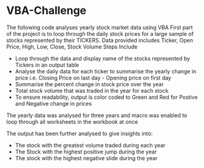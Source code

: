 # VBA-Challenge
The following code analyses yearly stock market data using VBA 
First part of the project is to loop through the daily stock prices for a large sample of stocks represented by their TICKERS. Data provided includes 
Ticker, Open Price, High, Low, Close, Stock Volume
Steps Include
  - Loop through the data and display name of the stocks represented by Tickers in an output table
  - Analyse the daily data for each ticker to summarise the yearly change in price i.e. Closing Price on last day - Opening price on first day 
  - Summarise the percent change in stock price over the year
  - Total stock volume that was traded in the year for each stock
  - To ensure readability, output is color coded to Green and Red for Postive and Negative change in prices 
  
  The yearly data was analysed for three years and macro was enabled to loop through all worksheets in the workbook at once
  
The output has been further analysed to give insights into: 
  - The stock with the greatest volume traded during each year
  - The Stock with the highest positive jump during the year
  - The stock with the highest negative slide during the year
  
  

